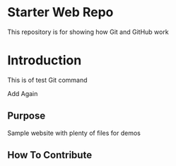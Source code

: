 # Starter Web Repo

This repository is for showing how Git and GitHub work

# Introduction

This is of test Git command

Add Again


## Purpose

Sample website with plenty of files for demos


## How To Contribute
